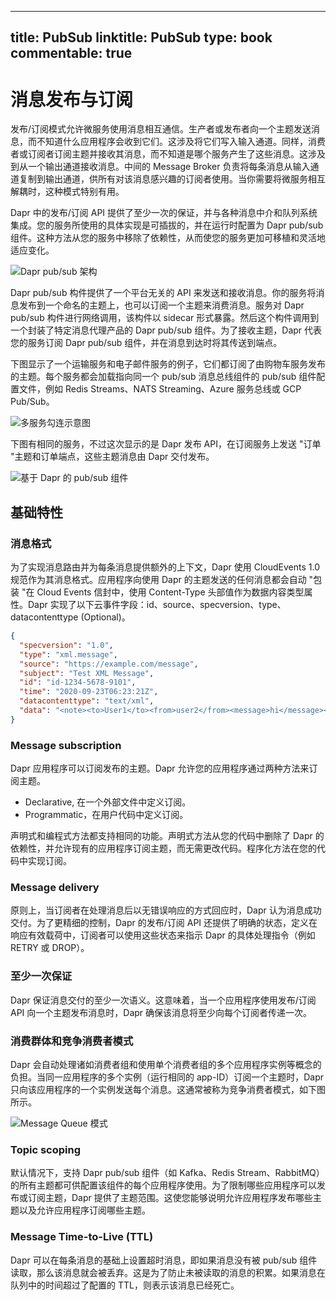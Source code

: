 
---
title: PubSub
linktitle: PubSub
type: book
commentable: true
---

# 消息发布与订阅

发布/订阅模式允许微服务使用消息相互通信。生产者或发布者向一个主题发送消息，而不知道什么应用程序会收到它们。这涉及将它们写入输入通道。同样，消费者或订阅者订阅主题并接收其消息，而不知道是哪个服务产生了这些消息。这涉及到从一个输出通道接收消息。中间的 Message Broker 负责将每条消息从输入通道复制到输出通道，供所有对该消息感兴趣的订阅者使用。当你需要将微服务相互解耦时，这种模式特别有用。

Dapr 中的发布/订阅 API 提供了至少一次的保证，并与各种消息中介和队列系统集成。您的服务所使用的具体实现是可插拔的，并在运行时配置为 Dapr pub/sub 组件。这种方法从您的服务中移除了依赖性，从而使您的服务更加可移植和灵活地适应变化。

![Dapr pub/sub 架构](https://pic.imgdb.cn/item/6052e2b1524f85ce29311227.jpg)

Dapr pub/sub 构件提供了一个平台无关的 API 来发送和接收消息。你的服务将消息发布到一个命名的主题上，也可以订阅一个主题来消费消息。服务对 Dapr pub/sub 构件进行网络调用，该构件以 sidecar 形式暴露。然后这个构件调用到一个封装了特定消息代理产品的 Dapr pub/sub 组件。为了接收主题，Dapr 代表您的服务订阅 Dapr pub/sub 组件，并在消息到达时将其传送到端点。

下图显示了一个运输服务和电子邮件服务的例子，它们都订阅了由购物车服务发布的主题。每个服务都会加载指向同一个 pub/sub 消息总线组件的 pub/sub 组件配置文件，例如 Redis Streams、NATS Streaming、Azure 服务总线或 GCP Pub/Sub。

![多服务勾连示意图](https://pic.imgdb.cn/item/6052e32e524f85ce293153fe.jpg)

下图有相同的服务，不过这次显示的是 Dapr 发布 API，在订阅服务上发送 "订单 "主题和订单端点，这些主题消息由 Dapr 交付发布。

![基于 Dapr 的 pub/sub 组件](https://pic.imgdb.cn/item/6052e428524f85ce2931de01.jpg)

## 基础特性

### 消息格式

为了实现消息路由并为每条消息提供额外的上下文，Dapr 使用 CloudEvents 1.0 规范作为其消息格式。应用程序向使用 Dapr 的主题发送的任何消息都会自动 "包装 "在 Cloud Events 信封中，使用 Content-Type 头部值作为数据内容类型属性。Dapr 实现了以下云事件字段：id、source、specversion、type、datacontenttype (Optional)。

```json
{
  "specversion": "1.0",
  "type": "xml.message",
  "source": "https://example.com/message",
  "subject": "Test XML Message",
  "id": "id-1234-5678-9101",
  "time": "2020-09-23T06:23:21Z",
  "datacontenttype": "text/xml",
  "data": "<note><to>User1</to><from>user2</from><message>hi</message></note>"
}
```

### Message subscription

Dapr 应用程序可以订阅发布的主题。Dapr 允许您的应用程序通过两种方法来订阅主题。

- Declarative, 在一个外部文件中定义订阅。
- Programmatic，在用户代码中定义订阅。

声明式和编程式方法都支持相同的功能。声明式方法从您的代码中删除了 Dapr 的依赖性，并允许现有的应用程序订阅主题，而无需更改代码。程序化方法在您的代码中实现订阅。

### Message delivery

原则上，当订阅者在处理消息后以无错误响应的方式回应时，Dapr 认为消息成功交付。为了更精细的控制，Dapr 的发布/订阅 API 还提供了明确的状态，定义在响应有效载荷中，订阅者可以使用这些状态来指示 Dapr 的具体处理指令（例如 RETRY 或 DROP）。

### 至少一次保证

Dapr 保证消息交付的至少一次语义。这意味着，当一个应用程序使用发布/订阅 API 向一个主题发布消息时，Dapr 确保该消息将至少向每个订阅者传递一次。

### 消费群体和竞争消费者模式

Dapr 会自动处理诸如消费者组和使用单个消费者组的多个应用程序实例等概念的负担。当同一应用程序的多个实例（运行相同的 app-ID）订阅一个主题时，Dapr 只向该应用程序的一个实例发送每个消息。这通常被称为竞争消费者模式，如下图所示。

![Message Queue 模式](https://pic.imgdb.cn/item/6052e676524f85ce29334326.jpg)

### Topic scoping

默认情况下，支持 Dapr pub/sub 组件（如 Kafka、Redis Stream、RabbitMQ）的所有主题都可供配置该组件的每个应用程序使用。为了限制哪些应用程序可以发布或订阅主题，Dapr 提供了主题范围。这使您能够说明允许应用程序发布哪些主题以及允许应用程序订阅哪些主题。

### Message Time-to-Live (TTL)

Dapr 可以在每条消息的基础上设置超时消息，即如果消息没有被 pub/sub 组件读取，那么该消息就会被丢弃。这是为了防止未被读取的消息的积累。如果消息在队列中的时间超过了配置的 TTL，则表示该消息已经死亡。

    